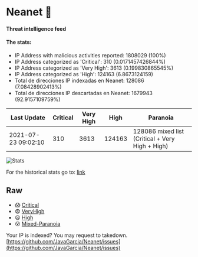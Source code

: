 # Neanet :hocho:
#### Threat intelligence feed
#### The stats:

- IP Address with malicious activities reported: 1808029 (100%)
- IP Address categorized as 'Critical':  310 (0.0171457426844%)
- IP Address categorized as 'Very High':  3613 (0.199830865545%)
- IP Address categorized as 'High':  124163 (6.8673124159)
- Total de direcciones IP indexadas en Neanet:  128086 (7.08428902413%)
- Total de direcciones IP descartadas en Neanet:  1679943 (92.9157109759%)

| Last Update | Critical | Very High | High | Paranoia |
| --- | --- | --- | --- | --- |
| 2021-07-23 09:02:10 | 310 | 3613 | 124163 | 128086 mixed list (Critical + Very High + High)|

![Stats](https://docs.google.com/spreadsheets/d/e/2PACX-1vSnaNMIXVabIpDJjufMlzH7poXnshF3mgd8Is1g9ytUEzVsP5my4Trn8f-xkoLLQ38xpL3HtmUexLo6/pubchart?oid=501124687&format=image)

For the historical stats go to: [link](/stats.csv)
## Raw
- :scream: [Critical](https://raw.githubusercontent.com/JavaGarcia/Neanet/master/blacklists/neanet_critical.txt)
- :fearful: [VeryHigh](https://raw.githubusercontent.com/JavaGarcia/Neanet/master/blacklists/neanet_veryHigh.txtt)
- :frowning: [High](https://raw.githubusercontent.com/JavaGarcia/Neanet/master/blacklists/neanet_high.txt)
- :dizzy_face: [Mixed-Paranoia](https://raw.githubusercontent.com/JavaGarcia/Neanet/master/blacklists/neanet_all.txt)


Your IP is indexed? You may request to takedown. [https://github.com/JavaGarcia/Neanet/issues](https://github.com/JavaGarcia/Neanet/issues)
























































































































































































































































































































































































































































































































































































































































































































































































































































































































































































































































































































































































































































































































































































































































































































































































































































































































































































































































































































































































































































































































































































































































































































































































































































































































































































































































































































































































































































































































































































































































































































































































































































































































































































































































































































































































































































































































































































































































































































































































































































































































































































































































































































































































































































































































































































































































































































































































































































































































































































































































































































































































































































































































































































































































































































































































































































































































































































































































































































































































































































































































































































































































































































































































































































































































































































































































































































































































































































































































































































































































































































































































































































































































































































































































































































































































































































































































































































































































































































































